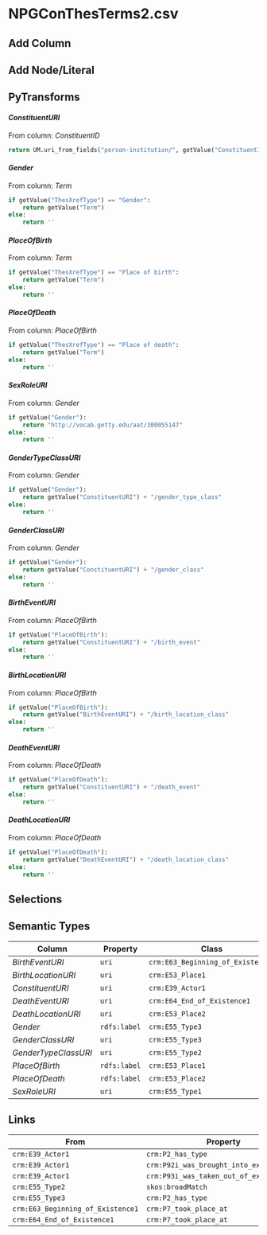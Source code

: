# NPGConThesTerms2.csv

## Add Column

## Add Node/Literal

## PyTransforms
#### _ConstituentURI_
From column: _ConstituentID_
``` python
return UM.uri_from_fields("person-institution/", getValue("ConstituentID"))
```

#### _Gender_
From column: _Term_
``` python
if getValue("ThesXrefType") == "Gender":
    return getValue("Term")
else:
    return ''
```

#### _PlaceOfBirth_
From column: _Term_
``` python
if getValue("ThesXrefType") == "Place of birth":
    return getValue("Term")
else:
    return ''
```

#### _PlaceOfDeath_
From column: _PlaceOfBirth_
``` python
if getValue("ThesXrefType") == "Place of death":
    return getValue("Term")
else:
    return ''
```

#### _SexRoleURI_
From column: _Gender_
``` python
if getValue("Gender"):
    return "http://vocab.getty.edu/aat/300055147"
else:
    return ''
```

#### _GenderTypeClassURI_
From column: _Gender_
``` python
if getValue("Gender"):
    return getValue("ConstituentURI") + "/gender_type_class"
else:
    return ''
```

#### _GenderClassURI_
From column: _Gender_
``` python
if getValue("Gender"):
    return getValue("ConstituentURI") + "/gender_class"
else:
    return ''
```

#### _BirthEventURI_
From column: _PlaceOfBirth_
``` python
if getValue("PlaceOfBirth"):
    return getValue("ConstituentURI") + "/birth_event"
else:
    return ''
```

#### _BirthLocationURI_
From column: _PlaceOfBirth_
``` python
if getValue("PlaceOfBirth"):
    return getValue("BirthEventURI") + "/birth_location_class"
else:
    return ''
```

#### _DeathEventURI_
From column: _PlaceOfDeath_
``` python
if getValue("PlaceOfDeath"):
    return getValue("ConstituentURI") + "/death_event"
else:
    return ''
```

#### _DeathLocationURI_
From column: _PlaceOfDeath_
``` python
if getValue("PlaceOfDeath"):
    return getValue("DeathEventURI") + "/death_location_class"
else:
    return ''
```


## Selections

## Semantic Types
| Column | Property | Class |
|  ----- | -------- | ----- |
| _BirthEventURI_ | `uri` | `crm:E63_Beginning_of_Existence1`|
| _BirthLocationURI_ | `uri` | `crm:E53_Place1`|
| _ConstituentURI_ | `uri` | `crm:E39_Actor1`|
| _DeathEventURI_ | `uri` | `crm:E64_End_of_Existence1`|
| _DeathLocationURI_ | `uri` | `crm:E53_Place2`|
| _Gender_ | `rdfs:label` | `crm:E55_Type3`|
| _GenderClassURI_ | `uri` | `crm:E55_Type3`|
| _GenderTypeClassURI_ | `uri` | `crm:E55_Type2`|
| _PlaceOfBirth_ | `rdfs:label` | `crm:E53_Place1`|
| _PlaceOfDeath_ | `rdfs:label` | `crm:E53_Place2`|
| _SexRoleURI_ | `uri` | `crm:E55_Type1`|


## Links
| From | Property | To |
|  --- | -------- | ---|
| `crm:E39_Actor1` | `crm:P2_has_type` | `crm:E55_Type3`|
| `crm:E39_Actor1` | `crm:P92i_was_brought_into_existence_by` | `crm:E63_Beginning_of_Existence1`|
| `crm:E39_Actor1` | `crm:P93i_was_taken_out_of_existence_by` | `crm:E64_End_of_Existence1`|
| `crm:E55_Type2` | `skos:broadMatch` | `crm:E55_Type1`|
| `crm:E55_Type3` | `crm:P2_has_type` | `crm:E55_Type2`|
| `crm:E63_Beginning_of_Existence1` | `crm:P7_took_place_at` | `crm:E53_Place1`|
| `crm:E64_End_of_Existence1` | `crm:P7_took_place_at` | `crm:E53_Place2`|

